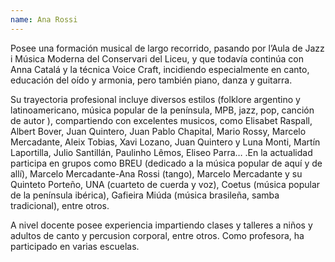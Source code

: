 ```yaml
---
name: Ana Rossi
---
```


Posee una formación musical de largo recorrido, pasando por l’Aula de Jazz i Música Moderna del Conservari del Liceu, y que todavía continúa con Anna Catalá y la técnica Voice Craft, incidiendo especialmente en canto, educación del oído y armonia, pero también piano, danza y guitarra.

Su trayectoria profesional incluye diversos estilos (folklore argentino y latinoamericano, música popular de la península, MPB, jazz, pop, canción de autor ), compartiendo con excelentes musicos, como Elisabet Raspall, Albert Bover, Juan Quintero, Juan Pablo Chapital, Mario Rossy, Marcelo Mercadante, Aleix Tobias, Xavi Lozano, Juan Quintero y Luna Monti, Martín Laportilla, Julio Santillán, Paulinho Lêmos, Eliseo Parra… .En la actualidad participa en grupos como BREU (dedicado a la música popular de aquí y de allí), Marcelo Mercadante-Ana Rossi (tango), Marcelo Mercadante y su Quinteto Porteño, UNA (cuarteto de cuerda y voz), Coetus (música popular de la península ibérica), Gafieira Miúda (música brasileña, samba tradicional), entre otros.

A nivel docente posee experiencia impartiendo clases y talleres a niños y adultos de canto y percusion corporal, entre otros. Como profesora, ha participado en varias escuelas.
